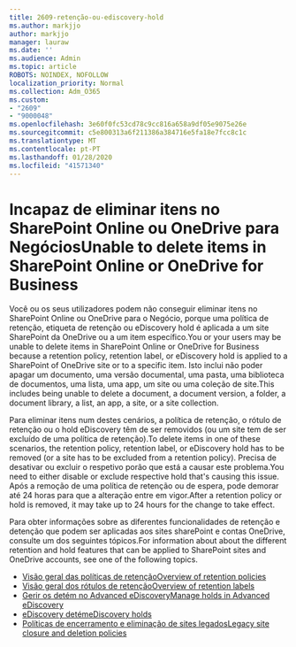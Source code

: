 ```yaml
---
title: 2609-retenção-ou-ediscovery-hold
ms.author: markjjo
author: markjjo
manager: lauraw
ms.date: ''
ms.audience: Admin
ms.topic: article
ROBOTS: NOINDEX, NOFOLLOW
localization_priority: Normal
ms.collection: Adm_O365
ms.custom:
- "2609"
- "9000048"
ms.openlocfilehash: 3e60f0fc53cd78c9cc816a658a9df05e9075e26e
ms.sourcegitcommit: c5e800313a6f211386a384716e5fa18e7fcc8c1c
ms.translationtype: MT
ms.contentlocale: pt-PT
ms.lasthandoff: 01/28/2020
ms.locfileid: "41571340"
---
```

# <a name="unable-to-delete-items-in-sharepoint-online-or-onedrive-for-business"></a><span data-ttu-id="b3e1c-102">Incapaz de eliminar itens no SharePoint Online ou OneDrive para Negócios</span><span class="sxs-lookup"><span data-stu-id="b3e1c-102">Unable to delete items in SharePoint Online or OneDrive for Business</span></span>

<span data-ttu-id="b3e1c-103">Você ou os seus utilizadores podem não conseguir eliminar itens no SharePoint Online ou OneDrive para o Negócio, porque uma política de retenção, etiqueta de retenção ou eDiscovery hold é aplicada a um site SharePoint da OneDrive ou a um item específico.</span><span class="sxs-lookup"><span data-stu-id="b3e1c-103">You or your users may be unable to delete items in SharePoint Online or OneDrive for Business because a retention policy, retention label, or eDiscovery hold is applied to a SharePoint of OneDrive site or to a specific item.</span></span> <span data-ttu-id="b3e1c-104">Isto inclui não poder apagar um documento, uma versão documental, uma pasta, uma biblioteca de documentos, uma lista, uma app, um site ou uma coleção de site.</span><span class="sxs-lookup"><span data-stu-id="b3e1c-104">This includes being unable to delete a document, a document version, a folder, a document library, a list, an app, a site, or a site collection.</span></span> 

<span data-ttu-id="b3e1c-105">Para eliminar itens num destes cenários, a política de retenção, o rótulo de retenção ou o hold eDiscovery têm de ser removidos (ou um site tem de ser excluído de uma política de retenção).</span><span class="sxs-lookup"><span data-stu-id="b3e1c-105">To delete items in one of these scenarios, the retention policy, retention label, or eDiscovery hold has to be removed (or a site has to be excluded from a retention policy).</span></span> <span data-ttu-id="b3e1c-106">Precisa de desativar ou excluir o respetivo porão que está a causar este problema.</span><span class="sxs-lookup"><span data-stu-id="b3e1c-106">You need to either disable or exclude respective hold that's causing this issue.</span></span> <span data-ttu-id="b3e1c-107">Após a remoção de uma política de retenção ou de espera, pode demorar até 24 horas para que a alteração entre em vigor.</span><span class="sxs-lookup"><span data-stu-id="b3e1c-107">After a retention policy or hold is removed, it may take up to 24 hours for the change to take effect.</span></span> 

<span data-ttu-id="b3e1c-108">Para obter informações sobre as diferentes funcionalidades de retenção e detenção que podem ser aplicadas aos sites sharePoint e contas OneDrive, consulte um dos seguintes tópicos.</span><span class="sxs-lookup"><span data-stu-id="b3e1c-108">For information about about the different retention and hold features that can be applied to SharePoint sites and OneDrive accounts, see one of the following topics.</span></span>

- [<span data-ttu-id="b3e1c-109">Visão geral das políticas de retenção</span><span class="sxs-lookup"><span data-stu-id="b3e1c-109">Overview of retention policies</span></span>](https://docs.microsoft.com/microsoft-365/compliance/retention-policies)
- [<span data-ttu-id="b3e1c-110">Visão geral dos rótulos de retenção</span><span class="sxs-lookup"><span data-stu-id="b3e1c-110">Overview of retention labels</span></span>](https://docs.microsoft.com/microsoft-365/compliance/labels)
- [<span data-ttu-id="b3e1c-111">Gerir os detém no Advanced eDiscovery</span><span class="sxs-lookup"><span data-stu-id="b3e1c-111">Manage holds in Advanced eDiscovery</span></span>](https://docs.microsoft.com/microsoft-365/compliance/managing-holds)
- [<span data-ttu-id="b3e1c-112">eDiscovery detém</span><span class="sxs-lookup"><span data-stu-id="b3e1c-112">eDiscovery holds</span></span>](https://docs.microsoft.com/microsoft-365/compliance/ediscovery-cases#step-4-place-content-locations-on-hold)
- [<span data-ttu-id="b3e1c-113">Políticas de encerramento e eliminação de sites legados</span><span class="sxs-lookup"><span data-stu-id="b3e1c-113">Legacy site closure and deletion policies</span></span>](https://support.office.com/article/Use-policies-for-site-closure-and-deletion-A8280D82-27FD-48C5-9ADF-8A5431208BA5)